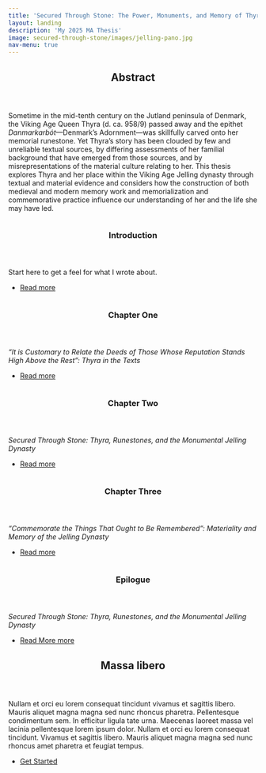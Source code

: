 ```yaml
---
title: 'Secured Through Stone: The Power, Monuments, and Memory of Thyra <i>Danmarkarbót</i> and the Jelling Dynasty'
layout: landing
description: 'My 2025 MA Thesis'
image: secured-through-stone/images/jelling-pano.jpg
nav-menu: true
---
```


<!-- Main -->
<div id="main">

<!-- One -->
<section id="one">
	<div class="inner">
		<header class="major">
			<h2>Abstract</h2>
		</header>
		<p>Sometime in the mid-tenth century on the Jutland peninsula of Denmark, the Viking Age Queen Thyra (d. ca. 958/9) passed away and the epithet <i>Danmarkarbót</i>—Denmark’s Adornment—was skillfully carved onto her memorial runestone. Yet Thyra’s story has been clouded by few and unreliable textual sources, by differing assessments of her familial background that have emerged from those sources, and by misrepresentations of the material culture relating to her. This thesis explores Thyra and her place within the Viking Age Jelling dynasty through textual and material evidence and considers how the construction of both medieval and modern memory work and memorialization and commemorative practice influence our understanding of her and the life she may have led.</p>
	</div>
</section>

<!-- Two -->
<section id="two" class="spotlights">
	<section>
		<a href="secured-through-stone/sts-intro.md" class="image">
			<img src="{% link secured-through-stone/images/me-jelling1.jpg %}" alt="" data-position="center center" />
		</a>
		<div class="content">
			<div class="inner">
				<header class="major">
					<h3>Introduction</h3>
				</header>
				<p>Start here to get a feel for what I wrote about.</p>
				<ul class="actions">
					<li><a href="secured-through-stone/sts-intro.md" class="button">Read more</a></li>
				</ul>
			</div>
		</div>
	</section>
	<section>
		<a href="secured-through-stone/sts-one.md" class="image">
			<img src="{% link secured-through-stone/images/saxo-angers-fragment.jpg %}" alt="" data-position="top center" />
		</a>
		<div class="content">
			<div class="inner">
				<header class="major">
					<h3>Chapter One</h3>
				</header>
				<p><i>“It is Customary to Relate the Deeds of Those Whose Reputation Stands High Above the Rest”: Thyra in the Texts</i></p>
				<ul class="actions">
					<li><a href="secured-through-stone/sts-one.md" class="button">Read more</a></li>
				</ul>
			</div>
		</div>
	</section>
	<section>
		<a href="secured-through-stone/sts-two.md" class="image">
			<img src="{% link secured-through-stone/images/jelling1A-lille.jpg %}" alt="" data-position="25% 25%" />
		</a>
		<div class="content">
			<div class="inner">
				<header class="major">
					<h3>Chapter Two</h3>
				</header>
				<p><i>Secured Through Stone: Thyra, Runestones, and the Monumental Jelling Dynasty</i></p>
				<ul class="actions">
					<li><a href="secured-through-stone/sts-two.md" class="button">Read more</a></li>
				</ul>
			</div>
		</div>
	</section>
	<section>
		<a href="secured-through-stone/sts-three.md" class="image">
			<img src="{% link secured-through-stone/images/night-jelling.jpg %}" alt="" data-position="top center" />
		</a>
		<div class="content">
			<div class="inner">
				<header class="major">
					<h3>Chapter Three</h3>
				</header>
				<p><i>“Commemorate the Things That Ought to Be Remembered”: Materiality and Memory of the Jelling Dynasty</i></p>
				<ul class="actions">
					<li><a href="secured-through-stone/sts-three.md" class="button">Read more</a></li>
				</ul>
			</div>
		</div>
	</section>
	<section>
		<a href="secured-through-stone/sts-epilogue.md" class="image">
			<img src="{% link secured-through-stone/images/jesper-ejsing-thyra.jpg %}" alt="" data-position="25% 25%" />
		</a>
		<div class="content">
			<div class="inner">
				<header class="major">
					<h3>Epilogue</h3>
				</header>
				<p><i>Secured Through Stone: Thyra, Runestones, and the Monumental Jelling Dynasty</i></p>
				<ul class="actions">
					<li><a href="secured-through-stone/sts-epilogue.md" class="button">Read More more</a></li>
				</ul>
			</div>
		</div>
	</section>
</section>

<!-- Three -->
<section id="three">
	<div class="inner">
		<header class="major">
			<h2>Massa libero</h2>
		</header>
		<p>Nullam et orci eu lorem consequat tincidunt vivamus et sagittis libero. Mauris aliquet magna magna sed nunc rhoncus pharetra. Pellentesque condimentum sem. In efficitur ligula tate urna. Maecenas laoreet massa vel lacinia pellentesque lorem ipsum dolor. Nullam et orci eu lorem consequat tincidunt. Vivamus et sagittis libero. Mauris aliquet magna magna sed nunc rhoncus amet pharetra et feugiat tempus.</p>
		<ul class="actions">
			<li><a href="generic.html" class="button next">Get Started</a></li>
		</ul>
	</div>
</section>

</div>
